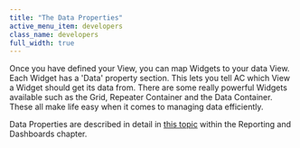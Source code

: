 ```yaml
---
title: "The Data Properties"
active_menu_item: developers
class_name: developers
full_width: true
---
```



Once you have defined your View, you can map Widgets to your data View. Each Widget has a 'Data' property section. This lets you tell AC which View a Widget should get its data from. There are some really powerful Widgets available such as the Grid, Repeater Container and the Data Container. These all make life easy when it comes to managing data efficiently.

Data Properties are described in detail in [this topic](../data-integration,-reporting-dashboards/data-section-properties/index) within the Reporting and Dashboards chapter.

